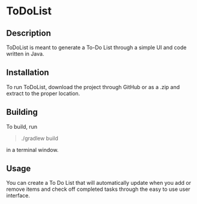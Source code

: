 # ToDoList
## Description
ToDoList is meant to generate a To-Do List through a simple UI and code written in Java.
## Installation
To run ToDoList, download the project through GitHub or as a .zip and extract to the proper location.
## Building
To build, run
> ./gradlew build

in a terminal window.

## Usage
You can create a To Do List that will automatically update when you add or remove items and check off completed tasks through the easy to use user interface.
